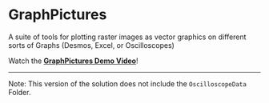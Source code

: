 # GraphPictures
A suite of tools for plotting raster images as vector graphics on different sorts of Graphs (Desmos, Excel, or Oscilloscopes)

Watch the [**GraphPictures Demo Video**](https://www.youtube.com/watch?v=OfOA4RKgIlA)!<br/>

---
Note: This version of the solution does not include the `OscilloscopeData` Folder.